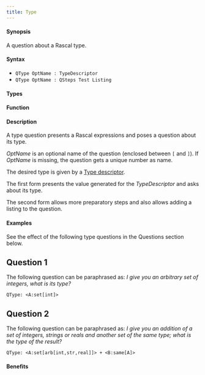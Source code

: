 ```yaml
---
title: Type
---
```


#### Synopsis

A question about a Rascal type.

#### Syntax

*  `QType OptName : TypeDescriptor`
*  `QType OptName : QSteps Test Listing`

#### Types

#### Function

#### Description

A type question presents a Rascal expressions and poses a question about its type.

_OptName_ is an optional name of the question (enclosed between `[` and `]`).
If _OptName_ is missing, the question gets a unique number as name.

The desired type is given by a [Type descriptor](/docs//Tutor/Markup/QuestionMarkup/TypeDescriptor).

The first form presents the value generated for the _TypeDescriptor_ and asks about its type.

The second form allows more preparatory steps and also allows adding a listing to the question.

#### Examples

See the effect of the following type questions in the Questions section below.

##  Question 1 

The following question can be paraphrased as: _I give you an arbitrary set of integers, what is its type?_
```rascal
QType: <A:set[int]>
```

##  Question 2 


The following question can be paraphrased as: _I give you an addition of a set of integers, strings or reals and another set of the same type; what is the type of the result?_
```rascal
QType: <A:set[arb[int,str,real]]> + <B:same[A]>
```

#### Benefits


